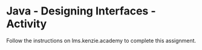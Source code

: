 # Java - Designing Interfaces - Activity

Follow the instructions on lms.kenzie.academy to complete this assignment.
